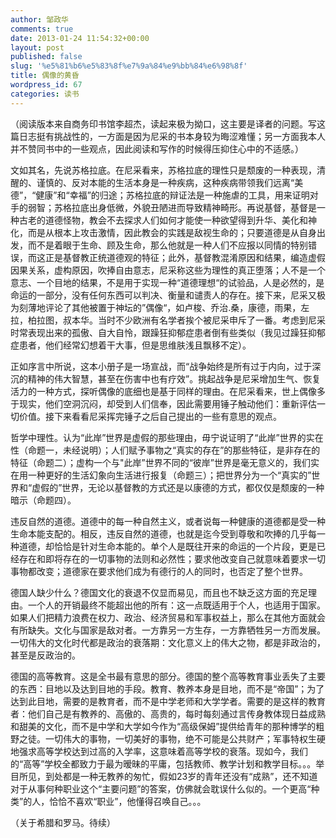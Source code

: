 ```yaml
---
author: 邹政华
comments: true
date: 2013-01-24 11:54:32+00:00
layout: post
published: false
slug: '%e5%81%b6%e5%83%8f%e7%9a%84%e9%bb%84%e6%98%8f'
title: 偶像的黄昏
wordpress_id: 67
categories: 读书
---
```


（阅读版本来自商务印书馆李超杰，读起来极为拗口，这主要是译者的问题。写这篇日志挺有挑战性的，一方面是因为尼采的书本身较为晦涩难懂；另一方面我本人并不赞同书中的一些观点，因此阅读和写作的时候得压抑住心中的不适感。）




文如其名，先说苏格拉底。在尼采看来，苏格拉底的理性只是颓废的一种表现，清醒的、谨慎的、反对本能的生活本身是一种疾病，这种疾病带领我们远离“美德”，“健康”和“幸福”的归途；苏格拉底的辩证法是一种施虐的工具，用来证明对手的弱智；苏格拉底出身低微，外貌丑陋进而导致精神畸形。再说基督，基督是一种古老的道德怪物，教会不去探求人们如何才能使一种欲望得到升华、美化和神化，而是从根本上攻击激情，因此教会的实践是敌视生命的；只要道德是从自身出发，而不是着眼于生命、顾及生命，那么他就是一种人们不应报以同情的特别错误，而这正是基督教正统道德观的特征；此外，基督教混淆原因和结果，编造虚假因果关系，虚构原因，吹捧自由意志，尼采称这些为理性的真正堕落；人不是一个意志、一个目地的结果，不是用于实现一种“道德理想“的试验品，人是必然的，是命运的一部分，没有任何东西可以判决、衡量和谴责人的存在。接下来，尼采又极为刻薄地评论了其他被置于神坛的”偶像“，如卢梭、乔治.桑，康德，雨果，左拉，柏拉图，叔本华。当时不少欧洲有名学者挨个被尼采申斥了一番。考虑到尼采时常表现出来的孤傲、自大自怜，跟躁狂抑郁症患者倒有些类似（我见过躁狂抑郁症患者，他们经常幻想着干大事，但是思维肤浅且飘移不定）。




正如序言中所说，这本小册子是一场宣战，而“战争始终是所有过于内向，过于深沉的精神的伟大智慧，甚至在伤害中也有疗效”。挑起战争是尼采增加生气、恢复活力的一种方式，探听偶像的底细也是基于同样的理由。在尼采看来，世上偶像多于现实，他们空洞沉闷，却受到人们信奉，因此需要用锤子触动他们：重新评估一切价值。接下来看看尼采挥完锤子之后自己提出的一些有意思的观点。




哲学中理性。认为“此岸”世界是虚假的那些理由，毋宁说证明了“此岸”世界的实在性（命题一，未经说明）；人们赋予事物之“真实的存在”的那些特征，是非存在的特征（命题二）；虚构一个与"此岸”世界不同的“彼岸”世界是毫无意义的，我们实在用一种更好的生活幻象向生活进行报复（命题三）；把世界分为一个“真实的”世界和“虚假的”世界，无论以基督教的方式还是以康德的方式，都仅仅是颓废的一种暗示（命题四）。




违反自然的道德。道德中的每一种自然主义，或者说每一种健康的道德都是受一种生命本能支配的。相反，违反自然的道德，也就是迄今受到尊敬和吹捧的几乎每一种道德，却恰恰是针对生命本能的。单个人是既往开来的命运的一个片段，更是已经存在和即将存在的一切事物的法则和必然性；要求他改变自己就意味着要求一切事物都改变；道德家在要求他们成为有德行的人的同时，也否定了整个世界。




德国人缺少什么？德国文化的衰退不仅显而易见，而且也不缺乏这方面的充足理由。一个人的开销最终不能超出他的所有：这一点既适用于个人，也适用于国家。如果人们把精力浪费在权力、政治、经济贸易和军事权益上，那么在其他方面就会有所缺失。文化与国家是敌对者。一方靠另一方生存，一方靠牺牲另一方而发展。一切伟大的文化时代都是政治的衰落期：文化意义上的伟大之物，都是非政治的，甚至是反政治的。




德国的高等教育。这是全书最有意思的部分。德国的整个高等教育事业丢失了主要的东西：目地以及达到目地的手段。教育、教养本身是目地，而不是“帝国”；为了达到此目地，需要的是教育者，而不是中学老师和大学学者。需要的是这样的教育者：他们自己是有教养的、高傲的、高贵的，每时每刻通过言传身教体现日益成熟和甜美的文化，而不是中学和大学如今作为“高级保姆”提供给青年的那种博学的粗野之徒。一切伟大的事物，一切美好的事物，绝不可能是公共财产；军事特权生硬地强求高等学校达到过高的入学率，这意味着高等学校的衰落。现如今，我们的“高等”学校全都致力于最为暧昧的平庸，包括教师、教学计划和教学目标。。。举目所见，到处都是一种无教养的匆忙，假如23岁的青年还没有“成熟”，还不知道对于从事何种职业这个“主要问题”的答案，仿佛就会耽误什么似的。一个更高“种类”的人，恰恰不喜欢“职业”，他懂得召唤自己。。。




（关于希腊和罗马。待续）
